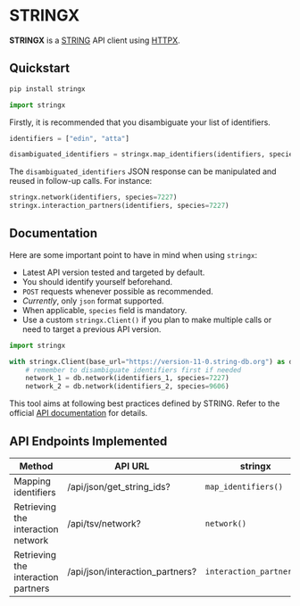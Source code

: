 # STRINGX

**STRINGX** is a [STRING](https://string-db.org) API client using [HTTPX](https://www.python-httpx.org).

## Quickstart

```sh
pip install stringx
```

```python
import stringx
```

Firstly, it is recommended that you disambiguate your list of identifiers.

```python
identifiers = ["edin", "atta"]

disambiguated_identifiers = stringx.map_identifiers(identifiers, species=7227)
```

The `disambiguated_identifiers` JSON response can be manipulated and reused in follow-up calls. For instance:

```python
stringx.network(identifiers, species=7227)
stringx.interaction_partners(identifiers, species=7227)
```

## Documentation

Here are some important point to have in mind when using `stringx`:

- Latest API version tested and targeted by default.
- You should identify yourself beforehand.
- `POST` requests whenever possible as recommended.
- _Currently_, only `json` format supported.
- When applicable, `species` field is mandatory.
- Use a custom `stringx.Client()` if you plan to make multiple calls or need to target a previous API version.

```python
import stringx

with stringx.Client(base_url="https://version-11-0.string-db.org") as db:
    # remember to disambiguate identifiers first if needed
    network_1 = db.network(identifiers_1, species=7227)
    network_2 = db.network(identifiers_2, species=9606)
```

This tool aims at following best practices defined by STRING.
Refer to the official [API documentation](https://string-db.org/help/api) for details.

## API Endpoints Implemented

| Method                              | API URL                         | **stringx**              |
| ----------------------------------- | ------------------------------- | ------------------------ |
| Mapping identifiers                 | /api/json/get_string_ids?       | `map_identifiers()`      |
| Retrieving the interaction network  | /api/tsv/network?               | `network()`              |
| Retrieving the interaction partners | /api/json/interaction_partners? | `interaction_partners()` |
